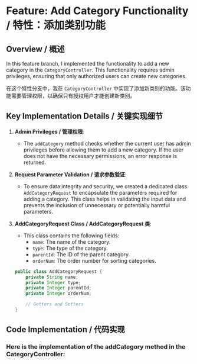 # Feature: Add Category Functionality / 特性：添加类别功能

## Overview / 概述

In this feature branch, I implemented the functionality to add a new category in the `CategoryController`. This functionality requires admin privileges, ensuring that only authorized users can create new categories.

在这个特性分支中，我在 `CategoryController` 中实现了添加新类别的功能。该功能需要管理权限，以确保只有授权用户才能创建新类别。
## Key Implementation Details / 关键实现细节

1. **Admin Privileges / 管理权限**:
   - The `addCategory` method checks whether the current user has admin privileges before allowing them to add a new category. If the user does not have the necessary permissions, an error response is returned.

2. **Request Parameter Validation / 请求参数验证**:
   - To ensure data integrity and security, we created a dedicated class `AddCategoryRequest` to encapsulate the parameters required for adding a category. This class helps in validating the input data and prevents the inclusion of unnecessary or potentially harmful parameters.

3. **AddCategoryRequest Class / AddCategoryRequest 类**:
   - This class contains the following fields:
     - `name`: The name of the category.
     - `type`: The type of the category.
     - `parentId`: The ID of the parent category.
     - `orderNum`: The order number for sorting categories.

   ```java
   public class AddCategoryRequest {
       private String name;
       private Integer type;
       private Integer parentId;
       private Integer orderNum;

       // Getters and Setters
   }
   
##   Code Implementation / 代码实现
### Here is the implementation of the addCategory method in the CategoryController:
